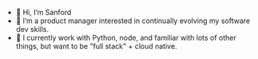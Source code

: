 - 👋 Hi, I’m Sanford
- 👀 I’m a product manager interested in continually evolving my software dev skills.
- 🌱 I currently work with Python, node, and familiar with lots of other things, but want to be "full stack" + cloud native.

<!---
sr7654/sr7654 is a ✨ special ✨ repository because its `README.md` (this file) appears on your GitHub profile.
You can click the Preview link to take a look at your changes.
--->
